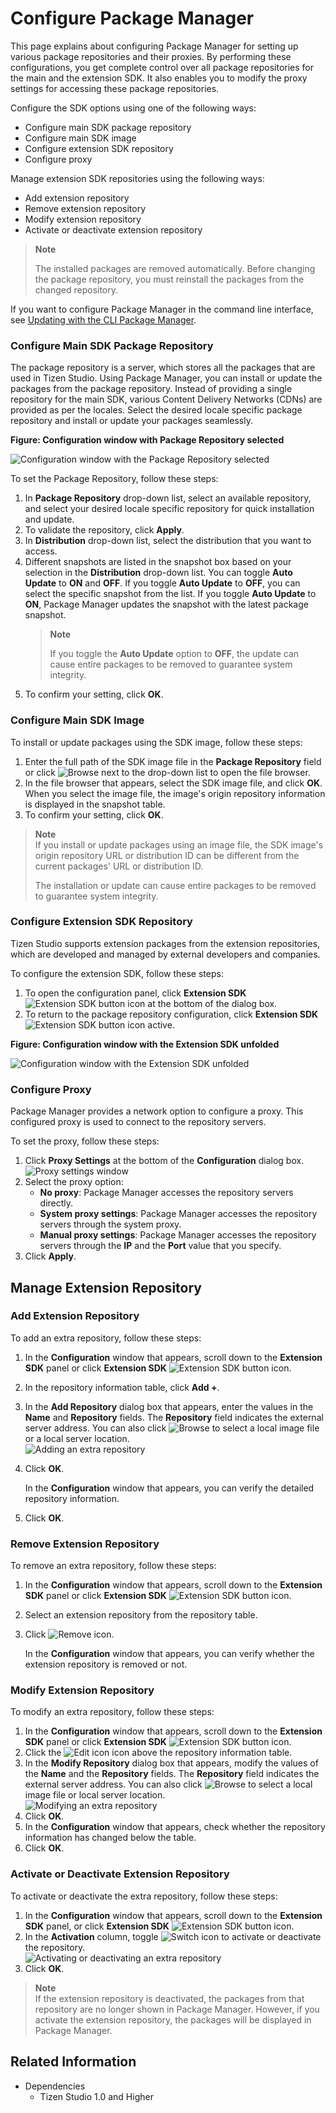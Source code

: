 # Configure Package Manager

This page explains about configuring Package Manager for setting up various package repositories and their proxies. By performing these configurations, you get complete control over all package repositories for the main and the extension SDK. It also enables you to modify the proxy settings for accessing these package repositories.

Configure the SDK options using one of the following ways:

- Configure main SDK package repository
- Configure main SDK image
- Configure extension SDK repository
- Configure proxy

Manage extension SDK repositories using the following ways:

- Add extension repository
- Remove extension repository
- Modify extension repository
- Activate or deactivate extension repository

> **Note**
>
> The installed packages are removed automatically. Before changing the package repository, you must reinstall the packages from the changed repository.

If you want to configure Package Manager in the command line interface, see [Updating with the CLI Package Manager](update-sdk.md#updating-with-the-cli-package-manager).


### Configure Main SDK Package Repository

The package repository is a server, which stores all the packages that are used in Tizen Studio. Using Package Manager, you can install or update the packages from the package repository. 
Instead of providing a single repository for the main SDK, various  Content Delivery Networks (CDNs) are provided as per the locales. Select the desired locale specific package repository and install or update your packages seamlessly.

**Figure: Configuration window with Package Repository selected**

![Configuration window with the Package Repository selected](./media/advanced_conf_server.png)

To set the Package Repository, follow these steps:

1. In **Package Repository** drop-down list, select an available repository, and select your desired locale specific repository for quick installation and update.
2. To validate the repository, click **Apply**. 
3. In **Distribution** drop-down list, select the distribution that you want to access.
4. Different snapshots are listed in the snapshot box based on your selection in the **Distribution** drop-down list. You can toggle **Auto Update** to **ON** and **OFF**. If you toggle **Auto Update** to **OFF**, you can select the specific snapshot from the list. If you toggle **Auto Update** to **ON**, Package Manager updates the snapshot with the latest package snapshot.
   > **Note**  
   >
   > If you toggle the **Auto Update** option to **OFF**, the update can cause entire packages to be removed to guarantee system integrity.
5. To confirm your setting, click **OK**.



### Configure Main SDK Image

To install or update packages using the SDK image, follow these steps:

1. Enter the full path of the SDK image file in the **Package Repository** field or click ![Browse](./media/advanced_conf_browse.png) next to the drop-down list to open the file browser.
2. In the file browser that appears, select the SDK image file, and click **OK**. When you select the image file, the image's origin repository information is displayed in the snapshot table.
3. To confirm your setting, click **OK**.

> **Note**  
> If you install or update packages using an image file, the SDK image's origin repository URL or distribution ID can be different from the current packages' URL or distribution ID. 
>
> The installation or update can cause entire packages to be removed to guarantee system integrity.

### Configure Extension SDK Repository

Tizen Studio supports extension packages from the extension repositories, which are developed and managed by external developers and companies. 

To configure the extension SDK, follow these steps:

1. To open the configuration panel, click **Extension SDK** ![Extension SDK button icon](./media/advanced_conf_icon_extension.png) at the bottom of the dialog box.
2. To return to the package repository configuration, click **Extension SDK** ![Extension SDK button icon active](./media/advanced_conf_icon_extension_active.png).

**Figure: Configuration window with the Extension SDK unfolded**

![Configuration window with the Extension SDK unfolded](./media/advanced_conf_extension.png)

### Configure Proxy

Package Manager provides a network option to configure a proxy. This configured proxy is used to connect to the repository servers. 

To set the proxy, follow these steps:

1. Click **Proxy Settings** at the bottom of the **Configuration** dialog box.  
![Proxy settings window](./media/advanced_conf_proxy.png)
2. Select the proxy option:
   - **No proxy**: Package Manager accesses the repository servers directly.
   - **System proxy settings**: Package Manager accesses the repository servers through the system proxy.
   - **Manual proxy settings**: Package Manager accesses the repository servers through the **IP** and the **Port** value that you specify.
3. Click **Apply**.


## Manage Extension Repository
### Add Extension Repository

To add an extra repository, follow these steps:

1. In the **Configuration** window that appears, scroll down to the **Extension SDK** panel or click **Extension SDK** ![Extension SDK button icon](./media/advanced_conf_icon_extension.png).
2. In the repository information table, click **Add +**.
3. In the **Add Repository** dialog box that appears, enter the values in the **Name** and **Repository** fields. The **Repository** field indicates the external server address. You can also click ![Browse](./media/advanced_conf_browse.png) to select a local image file or a local server location.  
![Adding an extra repository](./media/advanced_conf_add_extra.png)
4. Click **OK**.

   In the **Configuration** window that appears, you can verify the detailed repository information.
   
5. Click **OK**.

### Remove Extension Repository

To remove an extra repository, follow these steps:

1. In the **Configuration** window that appears, scroll down to the **Extension SDK** panel or click **Extension SDK** ![Extension SDK button icon](./media/advanced_conf_icon_extension.png).
2. Select an extension repository from the repository table.
3. Click ![Remove icon](./media/advanced_conf_icon_remove.png).
   
   In the **Configuration** window that appears, you can verify whether the extension repository is removed or not.

### Modify Extension Repository

To modify an extra repository, follow these steps:

1. In the **Configuration** window that appears, scroll down to the **Extension SDK** panel or click **Extension SDK** ![Extension SDK button icon](./media/advanced_conf_icon_extension.png).
2. Click the ![Edit icon](./media/advanced_conf_icon_edit.png) icon above the repository information table.
3. In the **Modify Repository** dialog box that appears, modify the values of the **Name** and the **Repository** fields. The **Repository** field indicates the external server address. You can also click ![Browse](./media/advanced_conf_browse.png) to select a local image file or local server location.  
![Modifying an extra repository](./media/advanced_conf_edit_extra.png)
4. Click **OK**.
5. In the **Configuration** window that appears, check whether the repository information has changed below the table.
6. Click **OK**.

### Activate or Deactivate Extension Repository

To activate or deactivate the extra repository, follow these steps:

1. In the **Configuration** window that appears, scroll down to the **Extension SDK** panel, or click **Extension SDK** ![Extension SDK button icon](./media/advanced_conf_icon_extension.png).
2. In the **Activation** column, toggle ![Switch icon](./media/advanced_conf_icon_switch.png) to activate or deactivate the repository.  
![Activating or deactivating an extra repository](./media/advanced_conf_activate_extra.png)
3. Click **OK**.

> **Note**  
> If the extension repository is deactivated, the packages from that repository are no longer shown in Package Manager. However, if you activate the extension repository, the packages will be displayed in Package Manager.

## Related Information
- Dependencies
  - Tizen Studio 1.0 and Higher
